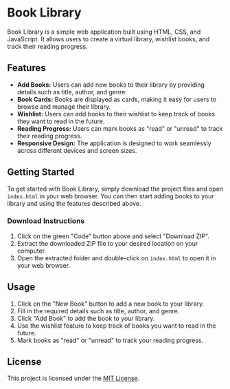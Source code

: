 # Book Library

Book Library is a simple web application built using HTML, CSS, and JavaScript. It allows users to create a virtual library, wishlist books, and track their reading progress.

## Features

- **Add Books:** Users can add new books to their library by providing details such as title, author, and genre.
- **Book Cards:** Books are displayed as cards, making it easy for users to browse and manage their library.
- **Wishlist:** Users can add books to their wishlist to keep track of books they want to read in the future.
- **Reading Progress:** Users can mark books as "read" or "unread" to track their reading progress.
- **Responsive Design:** The application is designed to work seamlessly across different devices and screen sizes.

## Getting Started

To get started with Book Library, simply download the project files and open `index.html` in your web browser. You can then start adding books to your library and using the features described above.

### Download Instructions

1. Click on the green "Code" button above and select "Download ZIP".
2. Extract the downloaded ZIP file to your desired location on your computer.
3. Open the extracted folder and double-click on `index.html` to open it in your web browser.

## Usage

1. Click on the "New Book" button to add a new book to your library.
2. Fill in the required details such as title, author, and genre.
3. Click "Add Book" to add the book to your library.
4. Use the wishlist feature to keep track of books you want to read in the future.
5. Mark books as "read" or "unread" to track your reading progress.

## License

This project is licensed under the [MIT License](LICENSE).

